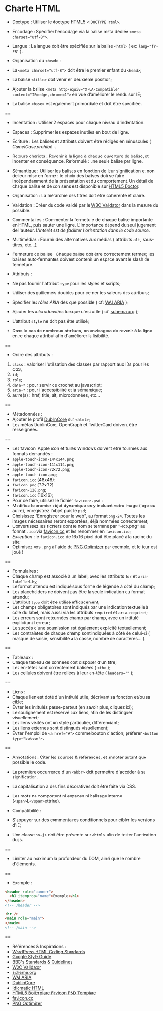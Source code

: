 Charte HTML
===========

* Doctype : Utiliser le doctype HTML5 `<!DOCTYPE html>`.

* Encodage : Spécifier l'encodage via la balise meta dédiée `<meta charset="utf-8">`.

* Langue : La langue doit être spécifiée sur la balise `<html>` ( ex: `lang="fr-FR"` ).

* Organisation du `<head>` :
 * La `<meta charset="utf-8">` doit être le premier enfant du `<head>`;
 * La balise `<title>` doit venir en deuxième position;
 * Ajouter la balise `<meta http-equiv="X-UA-Compatible" content="IE=edge,chrome=1">` en vue d'améliorer le rendu sur IE;
 * La balise `<base>` est également primordiale et doit être spécifiée.

==

* Indentation : Utiliser 2 espaces pour chaque niveau d'indentation.

* Espaces : Supprimer les espaces inutiles en bout de ligne.

* Écriture : Les balises et attributs doivent être rédigés en minuscules ( *CamelCase prohibé* ).

* Retours chariots : Revenir à la ligne à chaque ouverture de balise, et indenter en conséquence. Reformulé : une seule balise par ligne.

* Sémantique : Utiliser les balises en fonction de leur signification et non de leur mise en forme : le choix des balises doit se faire indépendamment de la présentation et du comportement. Un détail de chaque balise et de son sens est disponible sur [HTML5 Doctor](http://html5doctor.com/ "Index des éléments HTML5").

* Organisation : La hiérarchie des titres doit être cohérente et claire.

* Validation : Créer du code validé par le [W3C Validator](http://validator.w3.org/ "Validator") dans la mesure du possible.

* Commentaires : Commenter la fermeture de chaque balise importante en HTML, puis sauter une ligne. L'importance dépend du seul jugement de l'auteur. *L'intérêt est de faciliter l'orientation dans le code source.*

* Multimédias : Fournir des alternatives aux médias ( attributs `alt`, sous-titres, etc...).

* Fermeture de balise : Chaque balise doit être correctement fermée; les balises auto-fermantes doivent contenir un espace avant le slash de fermeture.

* Attributs :
 * Ne pas fournir l'attribut `type` pour les styles et scripts;
 * Utiliser des guillemets doubles pour cerner les valeurs des attributs;
 * Spécifier les *rôles ARIA* dès que possible ( cf: [WAI ARIA](http://www.w3.org/TR/wai-aria/ "La recommandation du W3C") );
 * Ajouter les *microdonnées* lorsque c'est utile ( cf: [schema.org](http://schema.org/docs/full.html "Liste des microdonnées") );
 * L'attribut `style` ne doit pas être utilisé;
 * Dans le cas de nombreux attributs, on envisagera de revenir à la ligne entre chaque attribut afin d'améliorer la lisibilité.

==

* Ordre des attributs :
 1. `class` : valoriser l'utilisation des classes par rapport aux IDs pour les CSS;
 2. `id`;
 3. `role`;
 4. `data-*` : pour servir de crochet au javascript;
 5. `aria-*` : pour l'accessibilité et la sémantique;
 6. autre(s) : href, title, alt, microdonnées, etc...

==

* Métadonnées :
 * Ajouter le profil [DublinCore](http://dublincore.org/documents/2008/08/04/dc-html/ "Profil DublinCore") sur `<html>`;
 * Les métas DublinCore, OpenGraph et TwitterCard doivent être renseignées.

==

* Les favicon, Apple icon et tuiles Windows doivent être fournies aux formats demandés :
 * `apple-touch-icon-144x144.png`;
 * `apple-touch-icon-114x114.png`;
 * `apple-touch-icon-72x72.png`;
 * `apple-touch-icon.png`;
 * `favicon.ico` (48x48);
 * `favicon.png` (32x32);
 * `favicon-128.png`;
 * `favicon.ico` (16x16);
* Pour ce faire, utilisez le fichier `favicons.psd` :
 * Modifiez le premier objet dynamique en y incluant votre image (logo ou autre), enregistrez l'objet puis le `psd`;
 * Choisissez "Enregistrer pour le web", au format `png-24`. Toutes les images nécessaires seront exportées, déjà nommées correctement;
 * Convertissez les fichiers dont le nom se termine par "-ico.png" au format `.ico` via [favicon.cc](http://www.favicon.cc/ 'Convertissez vos png en ico') et les renommer en `favicon.ico`;
 * *Exception* : le `favicon.ico` de 16x16 pixel doit être placé à la racine du site;
 * Optimisez vos `.png` à l'aide de [PNG Optimizer](http://psydk.org/PngOptimizer.php) par exemple, et le tour est joué !

==

* Formulaires :
 * Chaque champ est associé à un label, avec les attributs `for` et `aria-labelled-by`;
 * Le format attendu est indiqué sous forme de légende à côté du champ;
 * Les placeholders ne doivent pas être la seule indication du format attendu;
 * L'attribut `type` doit être utilisé efficacement;
 * Les champs obligatoires sont indiqués par une indication textuelle à côté du label, mais aussi via les attributs `required` et `aria-required`;
 * Les erreurs sont retournées champ par champ, avec un intitulé explicitant l'erreur;
 * Le succès d'une soumission est également explicité textuellement;
 * Les contraintes de chaque champ sont indiquées à côté de celui-ci ( masque de saisie, sensibilité à la casse, nombre de caractères... ).

==

* Tableaux :
 * Chaque tableau de données doit disposer d'un titre;
 * Les en-têtes sont correctement balisées ( `<th>` );
 * Les cellules doivent être reliées à leur en-tête ( `headers=""` );

==

* Liens :
 * Chaque lien est doté d'un intitulé utile, décrivant sa fonction et/ou sa cible;
 * Éviter les intitulés passe-partout (en savoir plus, cliquez ici);
 * Le soulignement est réservé aux liens, afin de les distinguer visuellement;
 * Les liens visités ont un style particulier, différenciant;
 * Les liens externes sont distingués visuellement;
 * Éviter l'emploi de `<a href="#">` comme bouton d'action; préferer `<button type="button">`.

==

* Annotations : Citer les sources & références, et annoter autant que possible le code.

* La première occurrence d'un `<abbr>` doit permettre d'accéder à sa signification.

* La capitalisation à des fins décoratives doit être faite via CSS.

* Les mots ne comportent ni espaces ni balisage interne (`<span>`L`</span>`ettrine).

* Compatibilité :
 * S'appuyer sur des commentaires conditionnels pour cibler les versions d'IE;
 * Une classe `no-js` doit être présente sur `<html>` afin de tester l'activation du js.

==

* Limiter au maximum la profondeur du DOM, ainsi que le nombre d'éléments.

==

* Exemple :

```html
<header role="banner">
  <h1 itemprop="name">Exemple</h1>
</header>
<!-- /header -->

<hr />
<main role="main">
</main>
<!-- /main -->
```

==

* Références & Inspirations :
 * [WordPress HTML Coding Standards](http://make.wordpress.org/core/handbook/coding-standards/html/ "Le guide de contribution à WordPress")
 * [Google Style Guide](http://google-styleguide.googlecode.com/svn/trunk/htmlcssguide.xml "Recommandations Google")
 * [BBC's Standards & Guidelines](http://www.bbc.co.uk/guidelines/futuremedia/technical/xhtml_integrity.shtml)
 * [W3C Validator](http://validator.w3.org/ "Validator")
 * [schema.org](http://schema.org/docs/full.html "Liste des microdonnées")
 * [WAI ARIA](http://www.w3.org/TR/wai-aria/ "La recommandation du W3C")
 * [DublinCore](http://dublincore.org/documents/2008/08/04/dc-html/ "Profil DublinCore")
 * [Idiomatic HTML](https://github.com/necolas/idiomatic-html/)
 * [HTML5 Boilerplate Favicon PSD Template](http://drublic.de/blog/html5-boilerplate-favicons-psd-template/)
 * [favicon.cc](http://www.favicon.cc/ 'Convertissez vos png en ico')
 * [PNG Optimizer](http://psydk.org/PngOptimizer.php)